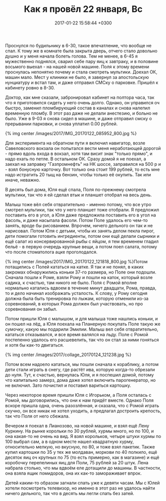 ﻿---
layout: post
title: "Как я провёл 22 января, Вс"
date: 2017-01-22 15:58:44 +0300
comments: true
categories: 
---
Проснулся по будильнику в 6-30, такое впечатление, что вообще не спал. К тому же в комнате была закрыта дверь, отчего стало довольно душно и у меня начала болеть голова. Тем не менее, в 6-45 я мужественно поднялся, сварил себе пару яиц к завтраку, и в половине восьмого выехал - на нашей новой машине. Поля к этому времени проснулась непонятно почему и стала смотреть мультики. Доехал ОК, машин мало. Мест у клиники не было, я завернул за апостольскую нунциатуру и встал там, и даже отправил СМСку о парковке. Пришёл к кабинету ровно в 8-30.

Доктор, как мне сказали, забронировал кабинет на полтора часа, так что я приготовился сидеть у него очень долго. Однако, он управился оч быстро, заменил пломбирующий состав в каналах и снова налепил временную пломбу. В этот раз даже не делали анестезию, и больно не было. Уже в 9-03 я снова сидел в машине, и даже отправил смску о прерывании парковки, и снова уплатил 0.00 рублей. 

{% img center /images/2017/IMG_20170122_085952_800.jpg %}

Для эксперимента на обратном пути я включил навигатор, возле Савеловского вокзала он попытался вести меня неработающей дорогой - прямо вдоль входа в вокзал, хотя там висит знак "только прямо", и надо ехать по петле. В остальном ОК. Сразу домой я не поехал, а заехал на заправку "Газпромнефть" на НК шоссе, заправился на 500 р и - взял бонусную карточку. Вот только она стоит 199 рублей, то есть мне надо истратить 20 тыщ на бензин, чтобы только её окупить. Так или иначе, неважно.

В десять был дома, Юля ещё спала, Поля по-прежнему смотрела мультики, так что я ей сделал втык и планшет отобрал на весь день.

Малыш тоже вёл себя отвратительно - именно потому, что все утро смотрел мультики, так что у него планшет тоже отобрали. Я предложил поставить его в угол, а Юля даже предложила поставить его в угол на фасоль, и даже насыпала фасоли. Потом Поле удалось его чем-то занять, вроде бы рисованием. Впрочем, ничего дельного он так и не нарисовал. Потом Юля с детьми, чтобы их занять делом пекла пирог, дети помогали готовить ингредиенты, потом они ещё делали сырники и ещё салат из консервированной рыбы с яйцом, я тем временем гладил бельё - в первую очередь крупные вещи, а потом поел салата, потому что после стоматолога ацке проголодался.

{% img center /images/2017/IMG_20170122_121818_800.jpg %}Потом потащились с Полей кататься на катке. Я так и не понял, в каких закромах обнаружились коньки 37-го размера, но Поле они подошли. Сначала пошли к Роме, взяли Рому и пошли на каток, который возле садика, к счастью, там никого не было. Поля с Ромой вполне нормально катались вдвоем в течение минут двадцати, Рома, правда, то и дело начинал изображать усталость. К слову, у Рому сегодня должна была быть тренировка по лыжам, которую отменили из-за соревнований, в которых Рома должен был участвовать, но про соревнования он забыл.

Потом пришли Юля с малышом, и для малыша тоже нашлись коньки, и он пошел на лёд, а Юля поехала на Планерную покупать Поле такую же _сумочку_, какую мы подарили Эмилии. Малыш вел себя отвратительно, кататься отказывался, и все время валялся на льду. Поле с Ромой постепенно удалось его расшевелить, так что он стал за ними гоняться и хотя бы как-то двигаться. 

{% img center /images/2017/collage_20170124_121238.jpg %}

Потом всем надоело кататься, мы пошли сначала к кораблику, а потом дети стали играть в снегу, где растёт ива, которую когда-то обрезали до нуля. Тут, к счастью, вернулась Юля, и я поспешил домой, потому что капитально замерз, дома даже хотел включить парогенератор, но не включил. Зато почистил и поставил вариться картошку.

Через некоторое время пришли Юля с Игорьком, а Поля осталась с Ромой, мы договорились, что они к нам придёт вместе. Однако Поля вскоре пришла одна, очень разозлённая, и сказала, что с Ромой играть скучно, он все никак не хотел уходить, а предлагал достроить крепость, так что Поля от него сбежала.

Вечером я поехал в Лианозово, на новой машине, и взял ещё Лену Куркину. На рынке корольки по 30 рублей, хурмы много, но по 100, и она какая-то не очень на вид. Я взял корольков, четыре штуки хурмы по 100 выбрал сам, а в одном месте нашел квадратную хурму, относительно мелкую, но вкусную, по 80, и тоже взял пакетик. Также купил картошки по 35 у тех же молдаван, моркови по 40 полкило, ещё десяток яиц оч крупных по 75 (то есть примерно, как в магазине) и ещё коробочку перепелиных яиц для Поли, 75 рублей за 20 штук. Лена набрала столько, что мы вдвоём еле дотащили до машины. В частности, она взяла ящик помидоров, она их как-то замораживает впрок. 

Детей каким-то образом загнали спать уже к девяти часам. Мы с Юлей хотели посмотреть телевизор, но именно в этот раз не удалось найти ничего дельного, так что в десять мы легли спать без затей. 